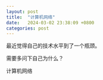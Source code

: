 ```yaml
---
layout: post
title:  "计算机网络"
date:   2024-03-02 23:38:09 +0800
categories: post
---
```


最近觉得自己的技术水平到了一个瓶颈。

需要多问下自己为什么？

计算机网络